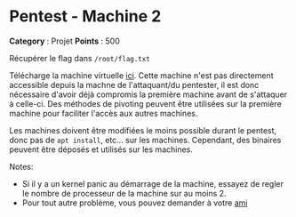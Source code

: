 # Pentest - Machine 2

**Category** : Projet
**Points** : 500

Récupérer le flag dans `/root/flag.txt`

Télécharge la machine virtuelle [ici](https://drive.google.com/file/d/1hvLYvxlmXg7YxBl-FnZVCPx2XtCzJLHn/view?usp=sharing). Cette machine n'est pas directement accessible depuis la machne de l'attaquant/du pentester, il est donc nécessaire d'avoir déjà compromis la première machine avant de s'attaquer à celle-ci. Des méthodes de pivoting peuvent être utilisées sur la première machine pour faciliter l'accès aux autres machines.

Les machines doivent être modifiées le moins possible durant le pentest, donc pas de `apt install`, etc... sur les machines. Cependant, des binaires peuvent être déposés et utilisés sur les machines.

Notes: 
- Si il y a un kernel panic au démarrage de la machine, essayez de regler le nombre de processeur de la machine sur au moins 2.
- Pour tout autre problème, vous pouvez demander à votre [ami](https://google.fr)



